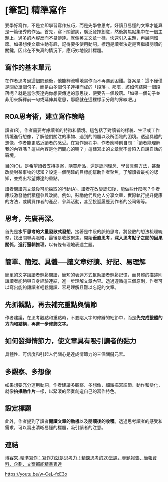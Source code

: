 # [筆記] 精準寫作


要學好寫作，不是立即學習寫作技巧，而是先學會思考。好讀且易懂的文章才能算是一篇優秀的作品。首先，寫下關鍵詞，廣泛發揮創意，然後將焦點集中在一個主題上，過多的內容反而不易傳達。就像英文文章一樣，快速引入主題，再展開細節。如果想使文章生動有趣，記得要多使用動詞。標題是讀者決定是否繼續閱讀的關鍵，因此在不失真的情況下，應巧妙地設計標題。

<!--more-->


## 寫作的基本單元

在作者思考過這個問題後，他能夠流暢地寫作而不再遇到困難。答案是：這不僅僅是關於單個句子，而是由多個句子連接而成的「段落」。那麼，該如何結束一個段落呢？就是當你表達完你想要傳達的意思後，便要告一個段落。「如果一個句子並非用來解釋前一句或延伸其意思，那麼就在這裡標示分段的界線吧。」

## ROA思考術，建立寫作策略

讀者(R)，作者需要考慮讀者的特徵和情境。這包括了對讀者的樣貌、生活或工作情境進行想像，了解他們關注的事物、遇到的問題以及所面臨的困境。透過具體的想像，作者能更貼近讀者的感受。在寫作過程中，作者應時刻自問：「讀者能理解我的內容嗎？這些內容是他們關心的嗎？」這樣寫出的文章就不會陷入自說自話的窘境。

目的(O)。是希望讀者支持提案，購買產品，還是認同理念、學會具體方法，甚至改變對某事物的認知？設定一個明確的目標能幫助作者聚焦，了解讀者最初的認知，並找出希望傳達的重點。

讀者閱讀完文章後可能採取的行動(A)。讀者在改變認知後，能做些什麼呢？作者應該激發他們積極參與改變。例如，鼓勵他們與他人分享文章，實際執行提升健康的方法，或購買作者的產品、參與活動，甚至投遞履歷到作者的公司等等。

## 思考，先廣再深。

首先是**水平思考的大量發散式發想**，接著是中段的脈絡思考，將發散的想法梳理統整，找出關聯與脈絡，最後是收斂聚焦。開始**垂直思考，深入思考點子之間的因果關係，進行邏輯推理**，以有條有理地表達主題。

## 簡單、簡短、具體──讓文章好讀、好記、易理解

簡單的文字讓讀者輕鬆閱讀，簡短的表達方式幫助讀者輕鬆記憶，而具體的描述則讓讀者能夠與自身經驗連結，進一步理解文章內容。透過遵循這三個原則，作者可以寫出能夠讓讀者輕鬆閱讀、容易理解且難以忘記的文章。

## 先抓觀點，再去補充重點與情節

作者建議，在思考觀點和重點時，不要陷入字句修辭的細節中，而是**先完成整體的方向和結構，再進一步修飾文字。**

## 如何發揮情節力，使文章具有吸引讀者的黏力

具體性、可信度和引起人們關心是達成情節力的三個關鍵元素。

## 多觀察、多想像

如果想要充分運用動詞，作者建議多觀察、多想像，細緻描寫細節、動作和變化，就像**拍攝動作片**一樣，以緊湊的節奏創造自己的寫作特色。

## 設定標題

此外，作者提到了讀者**閱讀文章的動機**以及**閱讀後的收穫**。透過思考讀者的感受和需求，可以寫出清晰易懂的標題，吸引讀者的注意。

## 連結

[博客來-精準寫作：寫作力就是思考力！精鍊思考的20堂課，專題報告、簡報資料、企劃、文案都能精準表達](https://www.books.com.tw/products/0010846006 "‌")

https://youtu.be/w-CeL-fxE3o

